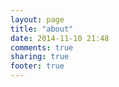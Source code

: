 ```yaml
---
layout: page
title: "about"
date: 2014-11-10 21:48
comments: true
sharing: true
footer: true
---
```

